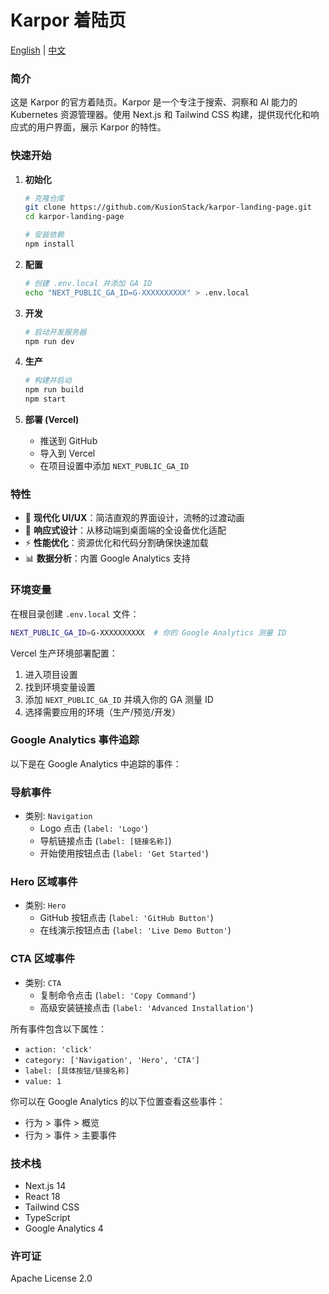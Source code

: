 # Karpor 着陆页

[English](./README.md) | [中文](./README_zh.md)

### 简介

这是 Karpor 的官方着陆页。Karpor 是一个专注于搜索、洞察和 AI 能力的 Kubernetes 资源管理器。使用 Next.js 和 Tailwind CSS 构建，提供现代化和响应式的用户界面，展示 Karpor 的特性。

### 快速开始

1. **初始化**
   ```bash
   # 克隆仓库
   git clone https://github.com/KusionStack/karpor-landing-page.git
   cd karpor-landing-page

   # 安装依赖
   npm install
   ```

2. **配置**
   ```bash
   # 创建 .env.local 并添加 GA ID
   echo "NEXT_PUBLIC_GA_ID=G-XXXXXXXXXX" > .env.local
   ```

3. **开发**
   ```bash
   # 启动开发服务器
   npm run dev
   ```

4. **生产**
   ```bash
   # 构建并启动
   npm run build
   npm start
   ```

5. **部署 (Vercel)**
   - 推送到 GitHub
   - 导入到 Vercel
   - 在项目设置中添加 `NEXT_PUBLIC_GA_ID`

### 特性

- 🎨 **现代化 UI/UX**：简洁直观的界面设计，流畅的过渡动画
- 📱 **响应式设计**：从移动端到桌面端的全设备优化适配
- ⚡ **性能优化**：资源优化和代码分割确保快速加载
- 📊 **数据分析**：内置 Google Analytics 支持

### 环境变量

在根目录创建 `.env.local` 文件：

```bash
NEXT_PUBLIC_GA_ID=G-XXXXXXXXXX  # 你的 Google Analytics 测量 ID
```

Vercel 生产环境部署配置：
1. 进入项目设置
2. 找到环境变量设置
3. 添加 `NEXT_PUBLIC_GA_ID` 并填入你的 GA 测量 ID
4. 选择需要应用的环境（生产/预览/开发）

### Google Analytics 事件追踪

以下是在 Google Analytics 中追踪的事件：

### 导航事件
- 类别: `Navigation`
  - Logo 点击 (`label: 'Logo'`)
  - 导航链接点击 (`label: [链接名称]`)
  - 开始使用按钮点击 (`label: 'Get Started'`)

### Hero 区域事件
- 类别: `Hero`
  - GitHub 按钮点击 (`label: 'GitHub Button'`)
  - 在线演示按钮点击 (`label: 'Live Demo Button'`)

### CTA 区域事件
- 类别: `CTA`
  - 复制命令点击 (`label: 'Copy Command'`)
  - 高级安装链接点击 (`label: 'Advanced Installation'`)

所有事件包含以下属性：
- `action: 'click'`
- `category: ['Navigation', 'Hero', 'CTA']`
- `label: [具体按钮/链接名称]`
- `value: 1`

你可以在 Google Analytics 的以下位置查看这些事件：
- 行为 > 事件 > 概览
- 行为 > 事件 > 主要事件

### 技术栈

- Next.js 14
- React 18
- Tailwind CSS
- TypeScript
- Google Analytics 4

### 许可证

Apache License 2.0
